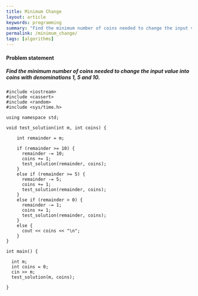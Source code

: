 ```yaml
---
title: Minimum Change
layout: article
keywords: programming
summary: "Find the minimum number of coins needed to change the input value into coins with denominations 1, 5 and 10."
permalink: /minimum_change/
tags: [algorithms]
---
```


#### Problem statement

##### Find the minimum number of coins needed to change the input value into coins with denominations 1, 5 and 10.
```
#include <iostream>
#include <cassert>
#include <random>
#include <sys/time.h>

using namespace std;

void test_solution(int m, int coins) {

    int remainder = m;

    if (remainder >= 10) {
      remainder -= 10;
      coins += 1;
      test_solution(remainder, coins);
    }
    else if (remainder >= 5) {
      remainder -= 5;
      coins += 1;
      test_solution(remainder, coins);
    }
    else if (remainder > 0) {
      remainder -= 1;
      coins += 1;
      test_solution(remainder, coins);
    }
    else {
      cout << coins << "\n";
    }
}

int main() {

  int m;
  int coins = 0;
  cin >> m;
  test_solution(m, coins);

}

```
